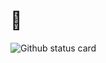# 🤟
![Github status card](https://github-readme-stats.vercel.app/api?username=Kotlin-chan&count_private=true&border_radius=0&include_all_commits=true&custom_title=My%20Status)
